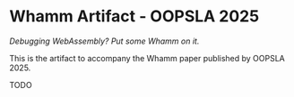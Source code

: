 # Whamm Artifact - OOPSLA 2025 #
_Debugging WebAssembly? Put some Whamm on it._

This is the artifact to accompany the Whamm paper published by OOPSLA 2025.

TODO
